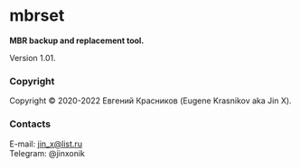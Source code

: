 # mbrset

**MBR backup and replacement tool.**

Version 1.01.

### Copyright

Copyright © 2020-2022 Евгений Красников (Eugene Krasnikov aka Jin X).

### Contacts

E-mail: jin_x@list.ru<br>
Telegram: @jinxonik

